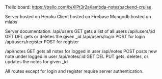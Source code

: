 Trello board: https://trello.com/b/XlPt3r2a/lambda-notesbackend-cruise

Server hosted on Heroku
Client hosted on Firebase
Mongodb hosted on mlabs

Server documentation:
/api/users GET gets a list of all users
/api/users/:id GET DEL gets or deletes the given _id
/api/users/login POST for login
/api/users/register POST for register

/api/notes GET gets all notes for logged in user
/api/notes POST posts new note under logged in user
/api/notes/:id GET DEL PUT gets, deletes, or updates the notes for given _id

All routes except for login and register require server authentication.
